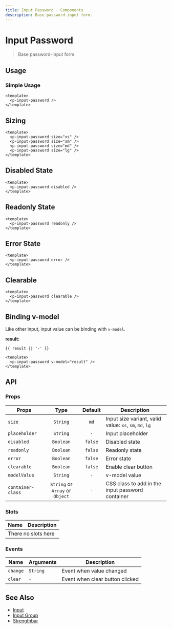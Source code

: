 ```yaml
---
title: Input Password · Components
description: Base password-input form.
---
```


<script setup>
  import pInputPassword from "./InputPassword.vue"
  import { ref } from "vue-demi"

  const result = ref()
</script>

# Input Password

> Base password-input form.

## Usage

### Simple Usage

<preview class="flex-col space-y-3">
  <p-input-password class="test" />
</preview>

```vue
<template>
  <p-input-password />
</template>
```

## Sizing

<preview class="flex-col space-y-3">
  <p-input-password size="xs" />
  <p-input-password size="sm" />
  <p-input-password size="md" />
  <p-input-password size="lg" />
</preview>

```vue
<template>
  <p-input-password size="xs" />
  <p-input-password size="sm" />
  <p-input-password size="md" />
  <p-input-password size="lg" />
</template>
```

## Disabled State

<preview class="flex-col space-y-3">
  <p-input-password disabled />
</preview>

```vue
<template>
  <p-input-password disabled />
</template>
```

## Readonly State

<preview class="flex-col space-y-3">
  <p-input-password readonly />
</preview>

```vue
<template>
  <p-input-password readonly />
</template>
```

## Error State

<preview class="flex-col space-y-3">
  <p-input-password error />
</preview>

```vue
<template>
  <p-input-password error />
</template>
```

## Clearable

<preview>
  <p-input-password clearable />
</preview>

```vue
<template>
  <p-input-password clearable />
</template>
```

## Binding v-model

Like other input, input value can be binding with `v-model`.

<preview>
  <p-input-password v-model="result" />
</preview>

**result:**

<pre class="truncate"><code>{{ result || '-' }}</code></pre>

```vue
<template>
  <p-input-password v-model="result" />
</template>
```

## API

### Props

| Props         |   Type    | Default | Description                                             |
|---------------|:---------:|:-------:|---------------------------------------------------------|
| `size`        | `String`  |  `md`   | Input size variant, valid value: `xs`, `sm`, `md`, `lg` |
| `placeholder` | `String`  |   `-`   | Input placeholder                                       |
| `disabled`    | `Boolean` | `false` | Disabled state                                          |
| `readonly`    | `Boolean` | `false` | Readonly state                                          |
| `error`       | `Boolean` | `false` | Error state                                             |
| `clearable`   | `Boolean` | `false` | Enable clear button                                     |
| `modelValue`  | `String`  |   `-`   | v-model value                                           |
| `container-class` | `String` or `Array` or `Object`  |      `-`       | CSS class to add in the input password container  |

### Slots

<table>
  <thead>
    <tr>
      <th>Name</th>
      <th>Description</th>
    </tr>
  </thead>
  <tbody>
    <tr>
      <td colspan="2" class="text-center">There no slots here</td>
    </tr>
  </tbody>
</table>

### Events

| Name     | Arguments | Description                     |
|----------|-----------|---------------------------------|
| `change` | `String`  | Event when value changed        |
| `clear`  | `-`       | Event when clear button clicked |


## See Also

- [Input](/components/input/)
- [Input Group](/components/input-group/)
- [Strengthbar](/components/strengthbar/)
